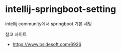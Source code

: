 # intellij-springboot-setting
intellij community에서 springboot 기본 세팅

참고 사이트
* https://www.bsidesoft.com/6926
